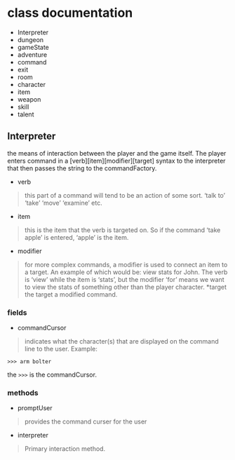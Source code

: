 # class documentation
* Interpreter 
* dungeon
* gameState
* adventure
* command
* exit
* room
* character
* item
* weapon
* skill 
* talent


## Interpreter
the means of interaction between the player and the game itself. The player enters command in a \[verb\]\[item\]\[modifier\]\[target\] syntax to the interpreter that then passes the string to the commandFactory.

* verb 
> this part of a command will tend to be an action of some sort. ‘talk to’ ‘take’ ‘move’ ‘examine’ etc.
* item
> this is the item that the verb is targeted on. So if the command ‘take apple’ is entered, ‘apple’ is the item.
* modifier
> for more complex commands, a modifier is used to connect an item to a target. An example of which would be: view stats for John. The verb is ‘view’ while the item is ‘stats’, but the modifier ‘for’ means we want to view the stats of something other than the player character.
*target
> the target a modified command. 

### fields
* commandCursor
> indicates what the character(s) that are displayed on the command line to the user.
Example:
```
>>> arm bolter
```
the `>>>` is the commandCursor.

### methods
* promptUser
> provides the command curser for the user

* interpreter
> Primary interaction method. 

